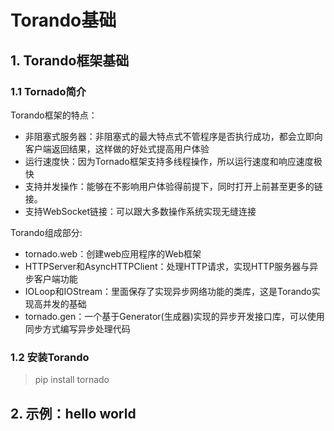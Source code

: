 # Torando基础

## 1. Torando框架基础

### 1.1 Tornado简介

Torando框架的特点：

- 非阻塞式服务器：非阻塞式的最大特点式不管程序是否执行成功，都会立即向客户端返回结果，这样做的好处式提高用户体验
- 运行速度快：因为Tornado框架支持多线程操作，所以运行速度和响应速度极快
- 支持并发操作：能够在不影响用户体验得前提下，同时打开上前甚至更多的链接。
- 支持WebSocket链接：可以跟大多数操作系统实现无缝连接

Torando组成部分:

- tornado.web：创建web应用程序的Web框架
- HTTPServer和AsyncHTTPClient：处理HTTP请求，实现HTTP服务器与异步客户端功能
- IOLoop和IOStream：里面保存了实现异步网络功能的类库，这是Torando实现高并发的基础
- tornado.gen：一个基于Generator(生成器)实现的异步开发接口库，可以使用同步方式编写异步处理代码

### 1.2 安装Torando

> pip install tornado

## 2. 示例：hello world
